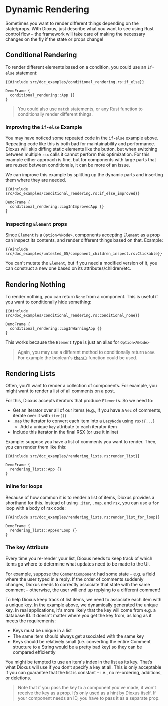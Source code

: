 # Dynamic Rendering

Sometimes you want to render different things depending on the state/props. With Dioxus, just describe what you want to see using Rust control flow – the framework will take care of making the necessary changes on the fly if the state or props change!

## Conditional Rendering

To render different elements based on a condition, you could use an `if-else` statement:

```rust, no_run
{{#include src/doc_examples/conditional_rendering.rs:if_else}}
```
```inject-dioxus
DemoFrame {
  conditional_rendering::App {}
}
```

> You could also use `match` statements, or any Rust function to conditionally render different things.

### Improving the `if-else` Example

You may have noticed some repeated code in the `if-else` example above. Repeating code like this is both bad for maintainability and performance. Dioxus will skip diffing static elements like the button, but when switching between multiple `rsx` calls it cannot perform this optimization. For this example either approach is fine, but for components with large parts that are reused between conditionals, it can be more of an issue.

We can improve this example by splitting up the dynamic parts and inserting them where they are needed.

```rust, no_run
{{#include src/doc_examples/conditional_rendering.rs:if_else_improved}}
```
```inject-dioxus
DemoFrame {
  conditional_rendering::LogInImprovedApp {}
}
```

### Inspecting `Element` props

Since `Element` is a `Option<VNode>`, components accepting `Element` as a prop can inspect its contents, and render different things based on that. Example:

```rust, no_run
{{#include src/doc_examples/untested_05/component_children_inspect.rs:Clickable}}
```

You can't mutate the `Element`, but if you need a modified version of it, you can construct a new one based on its attributes/children/etc.

## Rendering Nothing

To render nothing, you can return `None` from a component. This is useful if you want to conditionally hide something:

```rust, no_run
{{#include src/doc_examples/conditional_rendering.rs:conditional_none}}
```

```inject-dioxus
DemoFrame {
  conditional_rendering::LogInWarningApp {}
}
```

This works because the `Element` type is just an alias for `Option<VNode>`

> Again, you may use a different method to conditionally return `None`. For example the boolean's [`then()`](https://doc.rust-lang.org/std/primitive.bool.html#method.then) function could be used.

## Rendering Lists

Often, you'll want to render a collection of components. For example, you might want to render a list of all comments on a post.

For this, Dioxus accepts iterators that produce `Element`s. So we need to:

- Get an iterator over all of our items (e.g., if you have a `Vec` of comments, iterate over it with `iter()`)
- `.map` the iterator to convert each item into a `LazyNode` using `rsx!{...}`
  - Add a unique `key` attribute to each iterator item
- Include this iterator in the final RSX (or use it inline)

Example: suppose you have a list of comments you want to render. Then, you can render them like this:

```rust, no_run
{{#include src/doc_examples/rendering_lists.rs:render_list}}
```
```inject-dioxus
DemoFrame {
  rendering_lists::App {}
}
```

### Inline for loops

Because of how common it is to render a list of items, Dioxus provides a shorthand for this. Instead of using `.iter`, `.map`, and `rsx`, you can use a `for` loop with a body of rsx code:

```rust, no_run
{{#include src/doc_examples/rendering_lists.rs:render_list_for_loop}}
```
```inject-dioxus
DemoFrame {
  rendering_lists::AppForLoop {}
}
```

### The key Attribute

Every time you re-render your list, Dioxus needs to keep track of which items go where to determine what updates need to be made to the UI.

For example, suppose the `CommentComponent` had some state – e.g. a field where the user typed in a reply. If the order of comments suddenly changes, Dioxus needs to correctly associate that state with the same comment – otherwise, the user will end up replying to a different comment!

To help Dioxus keep track of list items, we need to associate each item with a unique key. In the example above, we dynamically generated the unique key. In real applications, it's more likely that the key will come from e.g. a database ID. It doesn't matter where you get the key from, as long as it meets the requirements:

- Keys must be unique in a list
- The same item should always get associated with the same key
- Keys should be relatively small (i.e. converting the entire Comment structure to a String would be a pretty bad key) so they can be compared efficiently

You might be tempted to use an item's index in the list as its key. That’s what Dioxus will use if you don’t specify a key at all. This is only acceptable if you can guarantee that the list is constant – i.e., no re-ordering, additions, or deletions.

> Note that if you pass the key to a component you've made, it won't receive the key as a prop. It’s only used as a hint by Dioxus itself. If your component needs an ID, you have to pass it as a separate prop.
